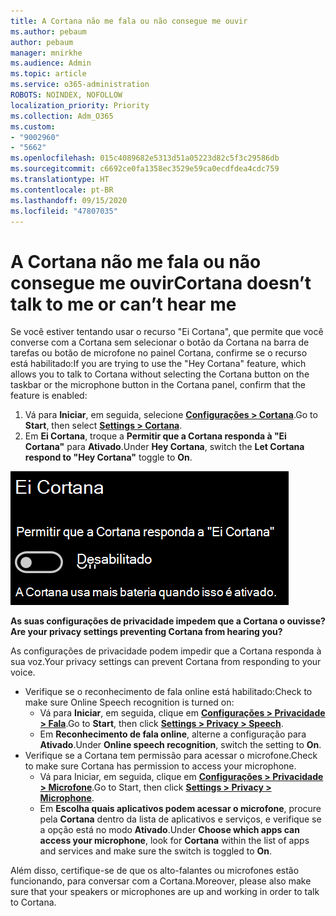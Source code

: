 ```yaml
---
title: A Cortana não me fala ou não consegue me ouvir
ms.author: pebaum
author: pebaum
manager: mnirkhe
ms.audience: Admin
ms.topic: article
ms.service: o365-administration
ROBOTS: NOINDEX, NOFOLLOW
localization_priority: Priority
ms.collection: Adm_O365
ms.custom:
- "9002960"
- "5662"
ms.openlocfilehash: 015c4089682e5313d51a05223d82c5f3c29586db
ms.sourcegitcommit: c6692ce0fa1358ec3529e59ca0ecdfdea4cdc759
ms.translationtype: HT
ms.contentlocale: pt-BR
ms.lasthandoff: 09/15/2020
ms.locfileid: "47807035"
---
```

# <a name="cortana-doesnt-talk-to-me-or-cant-hear-me"></a><span data-ttu-id="9e1d3-102">A Cortana não me fala ou não consegue me ouvir</span><span class="sxs-lookup"><span data-stu-id="9e1d3-102">Cortana doesn’t talk to me or can’t hear me</span></span>

<span data-ttu-id="9e1d3-103">Se você estiver tentando usar o recurso "Ei Cortana", que permite que você converse com a Cortana sem selecionar o botão da Cortana na barra de tarefas ou botão de microfone no painel Cortana, confirme se o recurso está habilitado:</span><span class="sxs-lookup"><span data-stu-id="9e1d3-103">If you are trying to use the "Hey Cortana" feature, which allows you to talk to Cortana without selecting the Cortana button on the taskbar or the microphone button in the Cortana panel, confirm that the feature is enabled:</span></span>

1. <span data-ttu-id="9e1d3-104">Vá para **Iniciar**, em seguida, selecione **[Configurações > Cortana](ms-settings:cortana?activationSource=GetHelp)**.</span><span class="sxs-lookup"><span data-stu-id="9e1d3-104">Go to **Start**, then select **[Settings > Cortana](ms-settings:cortana?activationSource=GetHelp)**.</span></span>
2. <span data-ttu-id="9e1d3-105">Em **Ei Cortana**, troque a **Permitir que a Cortana responda à "Ei Cortana"** para **Ativado**.</span><span class="sxs-lookup"><span data-stu-id="9e1d3-105">Under **Hey Cortana**, switch the **Let Cortana respond to "Hey Cortana"** toggle to **On**.</span></span>

![Olá, Cortana](media/hey-cortana.png)

<span data-ttu-id="9e1d3-107">**As suas configurações de privacidade impedem que a Cortana o ouvisse?**</span><span class="sxs-lookup"><span data-stu-id="9e1d3-107">**Are your privacy settings preventing Cortana from hearing you?**</span></span>

<span data-ttu-id="9e1d3-108">As configurações de privacidade podem impedir que a Cortana responda à sua voz.</span><span class="sxs-lookup"><span data-stu-id="9e1d3-108">Your privacy settings can prevent Cortana from responding to your voice.</span></span>
- <span data-ttu-id="9e1d3-109">Verifique se o reconhecimento de fala online está habilitado:</span><span class="sxs-lookup"><span data-stu-id="9e1d3-109">Check to make sure Online Speech recognition is turned on:</span></span>
    - <span data-ttu-id="9e1d3-110">Vá para **Iniciar**, em seguida, clique em **[Configurações > Privacidade > Fala](ms-settings:privacy-speech?activationSource=GetHelp)**.</span><span class="sxs-lookup"><span data-stu-id="9e1d3-110">Go to **Start**, then click **[Settings > Privacy > Speech](ms-settings:privacy-speech?activationSource=GetHelp)**.</span></span>
    - <span data-ttu-id="9e1d3-111">Em **Reconhecimento de fala online**, alterne a configuração para **Ativado**.</span><span class="sxs-lookup"><span data-stu-id="9e1d3-111">Under **Online speech recognition**, switch the setting to **On**.</span></span>
- <span data-ttu-id="9e1d3-112">Verifique se a Cortana tem permissão para acessar o microfone.</span><span class="sxs-lookup"><span data-stu-id="9e1d3-112">Check to make sure Cortana has permission to access your microphone.</span></span> 
    - <span data-ttu-id="9e1d3-113">Vá para Iniciar, em seguida, clique em **[Configurações > Privacidade > Microfone](ms-settings:privacy-microphone?activationSource=GetHelp)**.</span><span class="sxs-lookup"><span data-stu-id="9e1d3-113">Go to Start, then click **[Settings > Privacy > Microphone](ms-settings:privacy-microphone?activationSource=GetHelp)**.</span></span>
    - <span data-ttu-id="9e1d3-114">Em **Escolha quais aplicativos podem acessar o microfone**, procure pela **Cortana** dentro da lista de aplicativos e serviços, e verifique se a opção está no modo **Ativado**.</span><span class="sxs-lookup"><span data-stu-id="9e1d3-114">Under **Choose which apps can access your microphone**, look for **Cortana** within the list of apps and services and make sure the switch is toggled to **On**.</span></span>

<span data-ttu-id="9e1d3-115">Além disso, certifique-se de que os alto-falantes ou microfones estão funcionando, para conversar com a Cortana.</span><span class="sxs-lookup"><span data-stu-id="9e1d3-115">Moreover, please also make sure that your speakers or microphones are up and working in order to talk to Cortana.</span></span>
